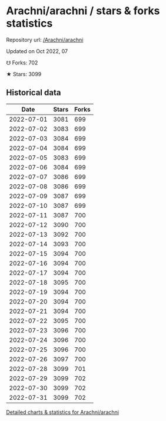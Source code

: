 # Arachni/arachni / stars & forks statistics

Repository url: [/Arachni/arachni](https://github.com/Arachni/arachni)

Updated on Oct 2022, 07

☋ Forks: 702

★ Stars: 3099

## Historical data
| Date | Stars | Forks |
|------|-------|-------|
| 2022-07-01 | 3081 | 699 | 
| 2022-07-02 | 3083 | 699 | 
| 2022-07-03 | 3084 | 699 | 
| 2022-07-04 | 3084 | 699 | 
| 2022-07-05 | 3083 | 699 | 
| 2022-07-06 | 3084 | 699 | 
| 2022-07-07 | 3086 | 699 | 
| 2022-07-08 | 3086 | 699 | 
| 2022-07-09 | 3087 | 699 | 
| 2022-07-10 | 3087 | 699 | 
| 2022-07-11 | 3087 | 700 | 
| 2022-07-12 | 3090 | 700 | 
| 2022-07-13 | 3092 | 700 | 
| 2022-07-14 | 3093 | 700 | 
| 2022-07-15 | 3094 | 700 | 
| 2022-07-16 | 3094 | 700 | 
| 2022-07-17 | 3094 | 700 | 
| 2022-07-18 | 3095 | 700 | 
| 2022-07-19 | 3094 | 700 | 
| 2022-07-20 | 3094 | 700 | 
| 2022-07-21 | 3094 | 700 | 
| 2022-07-22 | 3095 | 700 | 
| 2022-07-23 | 3096 | 700 | 
| 2022-07-24 | 3096 | 700 | 
| 2022-07-25 | 3096 | 700 | 
| 2022-07-26 | 3097 | 700 | 
| 2022-07-28 | 3099 | 701 | 
| 2022-07-29 | 3099 | 702 | 
| 2022-07-30 | 3099 | 702 | 
| 2022-07-31 | 3099 | 702 | 


[Detailed charts & statistics for Arachni/arachni](https://reviewgithub.com/rep/Arachni/arachni)
